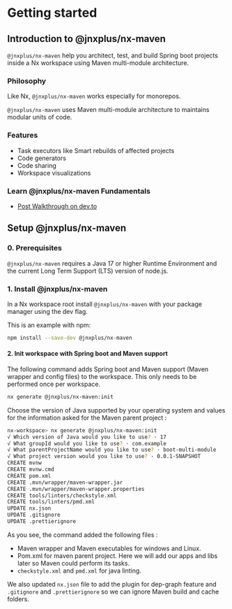 # Getting started

## Introduction to @jnxplus/nx-maven

`@jnxplus/nx-maven` help you architect, test, and build Spring boot projects inside a Nx workspace using Maven multi-module architecture.

### Philosophy

Like Nx, `@jnxplus/nx-maven` works especially for monorepos.

`@jnxplus/nx-maven` uses Maven multi-module architecture to maintains modular units of code.

### Features

- Task executors like Smart rebuilds of affected projects
- Code generators
- Code sharing
- Workspace visualizations

### Learn @jnxplus/nx-maven Fundamentals

- [Post Walkthrough on dev.to](https://dev.to/gridou/announcing-jnxplus-nx-maven-4g28)

## Setup @jnxplus/nx-maven

### 0. Prerequisites

`@jnxplus/nx-maven` requires a Java 17 or higher Runtime Environment and the current Long Term Support (LTS) version of node.js.

### 1. Install @jnxplus/nx-maven

In a Nx workspace root install `@jnxplus/nx-maven` with your package manager using the dev flag.

This is an example with npm:

```bash
npm install --save-dev @jnxplus/nx-maven
```

#### 2. Init workspace with Spring boot and Maven support

The following command adds Spring boot and Maven support (Maven wrapper and config files) to the workspace. This only needs to be performed once per workspace.

```bash
nx generate @jnxplus/nx-maven:init
```

Choose the version of Java supported by your operating system and values for the information asked for the Maven parent project :

```bash
nx-workspace> nx generate @jnxplus/nx-maven:init
√ Which version of Java would you like to use? · 17
√ What groupId would you like to use? · com.example
√ What parentProjectName would you like to use? · boot-multi-module
√ What project version would you like to use? · 0.0.1-SNAPSHOT
CREATE mvnw
CREATE mvnw.cmd
CREATE pom.xml
CREATE .mvn/wrapper/maven-wrapper.jar
CREATE .mvn/wrapper/maven-wrapper.properties
CREATE tools/linters/checkstyle.xml
CREATE tools/linters/pmd.xml
UPDATE nx.json
UPDATE .gitignore
UPDATE .prettierignore
```

As you see, the command added the following files :

- Maven wrapper and Maven executables for windows and Linux.
- Pom.xml for maven parent project. Here we will add our apps and libs later so Maven could perform its tasks.
- `checkstyle.xml` and `pmd.xml` for java linting.

We also updated `nx.json` file to add the plugin for dep-graph feature and `.gitignore` and `.prettierignore` so we can ignore Maven build and cache folders.
